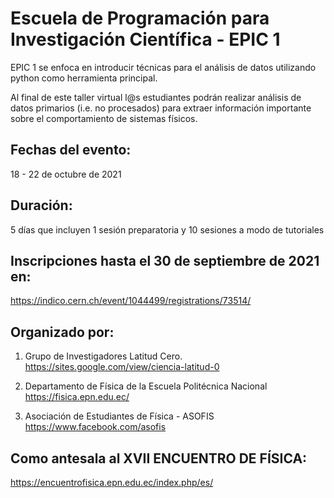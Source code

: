 # Escuela de Programación para Investigación Científica - EPIC 1

EPIC 1 se enfoca en introducir técnicas para el análisis de datos utilizando python como herramienta principal.

Al final de este taller virtual l@s estudiantes podrán realizar análisis de datos primarios (i.e. no procesados) para extraer información importante sobre el comportamiento de sistemas físicos.

## Fechas del evento:
18 - 22 de octubre de 2021

## Duración: 
5 días que incluyen 1 sesión preparatoria y 10 sesiones a modo de tutoriales

## Inscripciones hasta el 30 de septiembre de 2021 en:
https://indico.cern.ch/event/1044499/registrations/73514/

## Organizado por:
1. Grupo de Investigadores Latitud Cero.
https://sites.google.com/view/ciencia-latitud-0

2. Departamento de Física de la Escuela Politécnica Nacional
https://fisica.epn.edu.ec/

3. Asociación de Estudiantes de Física - ASOFIS
https://www.facebook.com/asofis

## Como antesala al XVII ENCUENTRO DE FÍSICA:
https://encuentrofisica.epn.edu.ec/index.php/es/
